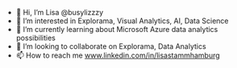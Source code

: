- 👋 Hi, I’m Lisa @busylizzzy
- 👀 I’m interested in Explorama, Visual Analytics, AI, Data Science
- 🌱 I’m currently learning about Microsoft Azure data analytics possibilities
- 💞️ I’m looking to collaborate on Explorama, Data Analytics
- 📫 How to reach me www.linkedin.com/in/lisastammhamburg

<!---
busylizzzy/busylizzzy is a ✨ special ✨ repository because its `README.md` (this file) appears on your GitHub profile.
You can click the Preview link to take a look at your changes.
--->
